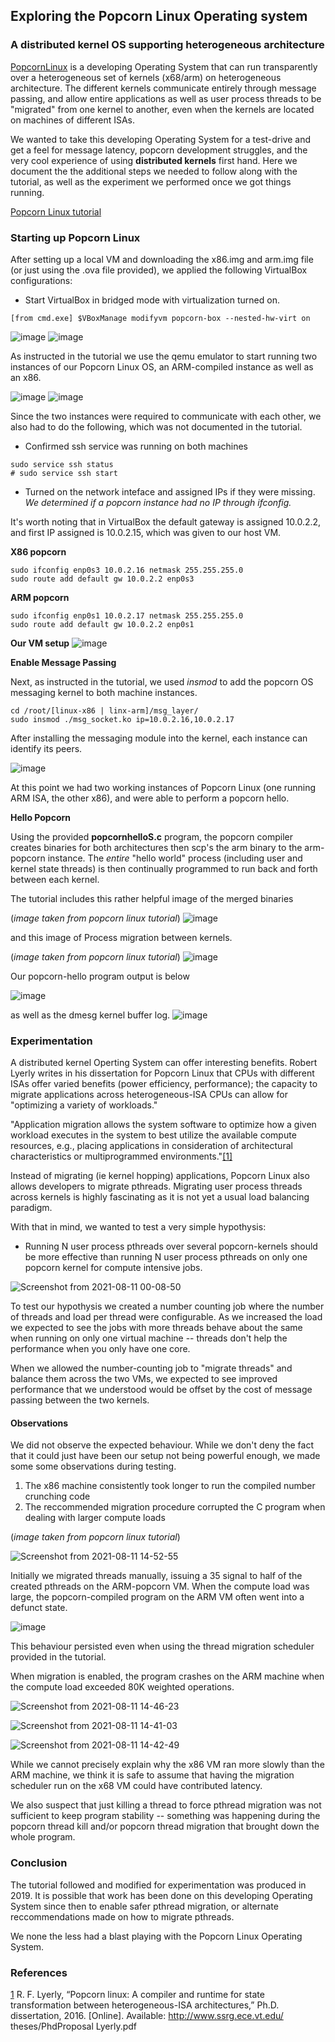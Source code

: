 ## Exploring the Popcorn Linux Operating system
### A distributed kernel OS supporting heterogeneous architecture

[PopcornLinux](http://www.popcornlinux.org/index.php/overview) is a developing Operating System that can run transparently over a heterogeneous set of kernels (x68/arm)  on heterogeneous architecture. The different kernels communicate entirely through message passing, and allow entire applications as well as user process threads to be "migrated" from one kernel to another, even when the kernels are located on machines of different ISAs. 

We wanted to take this developing Operating System for a test-drive and get a feel for message latency, popcorn development struggles, and the very cool experience of using **distributed kernels** first hand. Here we document the the additional steps we needed to follow along with the tutorial, as well as the experiment we performed once we got things running. 

[Popcorn Linux tutorial](https://github.com/ssrg-vt/popcorn-compiler/tree/main/tutorial/sosp-2019)


### Starting up Popcorn Linux 
After setting up a local VM and downloading the x86.img and arm.img file (or just using the .ova file provided), we applied the following VirtualBox configurations:

- Start VirtualBox in bridged mode with virtualization turned on. 
```
[from cmd.exe] $VBoxManage modifyvm popcorn-box --nested-hw-virt on
```
![image](https://user-images.githubusercontent.com/17166431/128944034-f5f81ebf-c22f-4d96-a7e7-a9a80d4c5ddd.png)
![image](https://user-images.githubusercontent.com/17166431/128944093-dc45dd68-df86-46c9-97a4-e0ebf28fd5b7.png)


As instructed in the tutorial we use the qemu emulator to start running two instances of our Popcorn Linux OS, an ARM-compiled instance as well as an x86.


![image](https://user-images.githubusercontent.com/17166431/128944820-bc4bc650-b5a4-4f85-afdf-77b4cccae898.png)
![image](https://user-images.githubusercontent.com/17166431/128946061-210a0170-9da4-46c7-b444-bbda9fc21e8d.png)


Since the two instances were required to communicate with each other, we also had to do the following, which was not documented in the tutorial.

- Confirmed ssh service was running on both machines
```
sudo service ssh status
# sudo service ssh start
```

- Turned on the network inteface and assigned IPs if they were missing. 
_We determined if a popcorn instance had no IP through _ifconfig_._

It's worth noting that in VirtualBox the default gateway is assigned 10.0.2.2, and first IP assigned is 10.0.2.15, which was given to our host VM. 

__X86 popcorn__
```
sudo ifconfig enp0s3 10.0.2.16 netmask 255.255.255.0                  
sudo route add default gw 10.0.2.2 enp0s3 
```

__ARM popcorn__
```
sudo ifconfig enp0s1 10.0.2.17 netmask 255.255.255.0                  
sudo route add default gw 10.0.2.2 enp0s1
```


__Our VM setup__
![image](https://user-images.githubusercontent.com/17166431/128946584-4486fd35-b19b-46fa-b26f-60c2dd8a8dec.png)


__Enable Message Passing__

Next, as instructed in the tutorial, we used _insmod_ to add the popcorn OS messaging kernel to both machine instances.
```
cd /root/[linux-x86 | linx-arm]/msg_layer/
sudo insmod ./msg_socket.ko ip=10.0.2.16,10.0.2.17
```
After installing the messaging module into the kernel, each instance can identify its peers.

![image](https://user-images.githubusercontent.com/17166431/128947291-cc4617f8-f0fa-4eb9-bb16-38f858262fff.png)


At this point we had two working instances of Popcorn Linux (one running ARM ISA, the other x86), and were able to perform a popcorn hello. 

__Hello Popcorn__

Using the provided __popcornhelloS.c__ program,  the popcorn compiler creates binaries for both architectures then scp's the arm binary to the arm-popcorn instance. The _entire_ "hello world" process (including user and kernel state threads) is then continually programmed to run back and forth between each kernel. 

The tutorial includes this rather helpful image of the merged binaries

(_image taken from popcorn linux tutorial_)
![image](https://user-images.githubusercontent.com/17166431/128949977-a8273c25-0994-4d63-8bb2-fd70006949ca.png)



and this image of Process migration between kernels.

(_image taken from popcorn linux tutorial_)
![image](https://user-images.githubusercontent.com/17166431/128950038-a78df103-914e-4fee-8862-64e1f8a5a6d3.png)


Our popcorn-hello program output is below 

![image](https://user-images.githubusercontent.com/17166431/128950134-2c31c99c-bebd-4bdf-8741-c3dfb5df0852.png)

as well as the dmesg kernel buffer log.
![image](https://user-images.githubusercontent.com/17166431/128950153-c938a24e-b397-4e5f-ac46-ff28c5285c9e.png)


### Experimentation

A distributed kernel Operting System can offer interesting benefits. Robert Lyerly writes in his dissertation for Popcorn Linux that CPUs with different ISAs offer varied benefits (power efficiency, performance); the capacity to migrate applications across heterogeneous-ISA CPUs can allow for "optimizing a variety of workloads."

"Application migration allows the system software to optimize how a given workload executes in the system to best utilize the available compute resources, e.g., placing applications in consideration of architectural characteristics or multiprogrammed environments."[[1]](https://vtechworks.lib.vt.edu/bitstream/handle/10919/100599/Lyerly_RF_D_2019.pdf?sequence=1&isAllowed=y)


Instead of migrating (ie kernel hopping) applications, Popcorn Linux also allows developers to migrate pthreads. Migrating user process threads across kernels is highly fascinating as it is not yet a usual load balancing paradigm. 

With that in mind, we wanted to test a very simple hypothysis: 
- Running N user process pthreads over several popcorn-kernels should be more effective than running N user process pthreads on only one popcorn kernel for compute intensive jobs.

![Screenshot from 2021-08-11 00-08-50](https://user-images.githubusercontent.com/17166431/128968380-79bd62ab-604a-4be2-bc43-f7f658982c10.png)

To test our hypothysis we created a number counting job where the number of threads and load per thread were configurable. As we increased the load we expected to see the jobs with more threads behave about the same when running on only one virtual machine -- threads don't help the performance when you only have one core.

When we allowed the number-counting job to "migrate threads" and balance them across the two VMs, we expected to see improved performance that we understood would be offset by the cost of message passing between the two kernels.  


#### Observations

We did not observe the expected behaviour. While we don't deny the fact that it could just have been our setup not being powerful enough, we made some some observations during testing.

1. The x86 machine consistently took longer to run the compiled number crunching code
2. The reccommended migration procedure corrupted the C program when dealing with larger compute loads 

(_image taken from popcorn linux tutorial_)

![Screenshot from 2021-08-11 14-52-55](https://user-images.githubusercontent.com/17166431/129086448-a6eb0aed-a829-4fc7-aee4-d5e84da0374f.png)

Initially we migrated threads manually, issuing a 35 signal to half of the created pthreads on the ARM-popcorn VM. When the compute load was large, the popcorn-compiled program on the ARM VM often went into a defunct state.

![image](https://user-images.githubusercontent.com/17166431/129086959-9dc2e9fd-f5b6-4c78-9631-d10b90104c04.png)

This behaviour persisted even when using the thread migration scheduler provided in the tutorial.

When migration is enabled, the program crashes on the ARM machine when the compute load exceeded 80K weighted operations. 


![Screenshot from 2021-08-11 14-46-23](https://user-images.githubusercontent.com/17166431/129085663-ef07407a-c913-4ebe-8a60-9a91868bff12.png)

![Screenshot from 2021-08-11 14-41-03](https://user-images.githubusercontent.com/17166431/129085435-7f65c782-debf-43a7-842a-dec2675654c0.png)

![Screenshot from 2021-08-11 14-42-49](https://user-images.githubusercontent.com/17166431/129085447-a9b6bb04-ef4f-4154-930c-18934c6b2708.png)

While we cannot precisely explain why the x86 VM ran more slowly than the ARM machine, we think it is safe to assume that having the migration scheduler run on the x68 VM could have contributed latency.

We also suspect that just killing a thread to force pthread migration was not sufficient to keep program stability -- something was happening during the popcorn thread kill and/or popcorn thread migration that brought down the whole program.


### Conclusion

The tutorial followed and modified for experimentation was produced in 2019. It is possible that work has been done on this developing Operating System since then to enable safer pthread migration, or alternate reccommendations made on how to migrate pthreads.

We none the less had a blast playing with the Popcorn Linux Operating System.  


### References
[1](https://vtechworks.lib.vt.edu/bitstream/handle/10919/100599/Lyerly_RF_D_2019.pdf?sequence=1&isAllowed=y) R. F. Lyerly, “Popcorn linux: A compiler and runtime for state transformation between heterogeneous-ISA architectures,” Ph.D. dissertation, 2016. [Online]. Available: http://www.ssrg.ece.vt.edu/ theses/PhdProposal Lyerly.pdf

